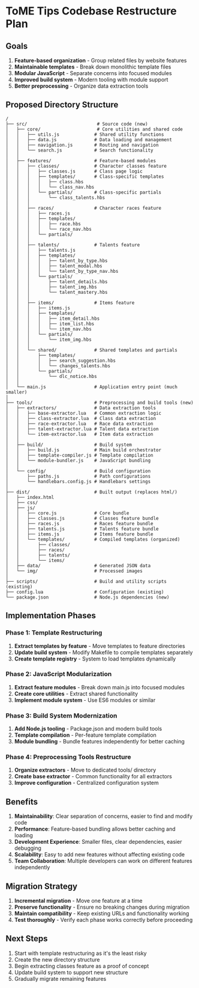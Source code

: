 # ToME Tips Codebase Restructure Plan

## Goals
1. **Feature-based organization** - Group related files by website features
2. **Maintainable templates** - Break down monolithic template files
3. **Modular JavaScript** - Separate concerns into focused modules
4. **Improved build system** - Modern tooling with module support
5. **Better preprocessing** - Organize data extraction tools

## Proposed Directory Structure

```
/
├── src/                          # Source code (new)
│   ├── core/                     # Core utilities and shared code
│   │   ├── utils.js             # Shared utility functions
│   │   ├── data.js              # Data loading and management
│   │   ├── navigation.js        # Routing and navigation
│   │   └── search.js            # Search functionality
│   │
│   ├── features/                # Feature-based modules
│   │   ├── classes/             # Character classes feature
│   │   │   ├── classes.js       # Class page logic
│   │   │   ├── templates/       # Class-specific templates
│   │   │   │   ├── class.hbs
│   │   │   │   └── class_nav.hbs
│   │   │   └── partials/        # Class-specific partials
│   │   │       └── class_talents.hbs
│   │   │
│   │   ├── races/               # Character races feature
│   │   │   ├── races.js
│   │   │   ├── templates/
│   │   │   │   ├── race.hbs
│   │   │   │   └── race_nav.hbs
│   │   │   └── partials/
│   │   │
│   │   ├── talents/             # Talents feature
│   │   │   ├── talents.js
│   │   │   ├── templates/
│   │   │   │   ├── talent_by_type.hbs
│   │   │   │   ├── talent_modal.hbs
│   │   │   │   └── talent_by_type_nav.hbs
│   │   │   └── partials/
│   │   │       ├── talent_details.hbs
│   │   │       ├── talent_img.hbs
│   │   │       └── talent_mastery.hbs
│   │   │
│   │   ├── items/               # Items feature
│   │   │   ├── items.js
│   │   │   ├── templates/
│   │   │   │   ├── item_detail.hbs
│   │   │   │   ├── item_list.hbs
│   │   │   │   └── item_nav.hbs
│   │   │   └── partials/
│   │   │       └── item_img.hbs
│   │   │
│   │   └── shared/              # Shared templates and partials
│   │       ├── templates/
│   │       │   ├── search_suggestion.hbs
│   │       │   └── changes_talents.hbs
│   │       └── partials/
│   │           └── dlc_notice.hbs
│   │
│   └── main.js                  # Application entry point (much smaller)
│
├── tools/                       # Preprocessing and build tools (new)
│   ├── extractors/              # Data extraction tools
│   │   ├── base-extractor.lua   # Common extraction logic
│   │   ├── class-extractor.lua  # Class data extraction
│   │   ├── race-extractor.lua   # Race data extraction
│   │   ├── talent-extractor.lua # Talent data extraction
│   │   └── item-extractor.lua   # Item data extraction
│   │
│   ├── build/                   # Build system
│   │   ├── build.js             # Main build orchestrator
│   │   ├── template-compiler.js # Template compilation
│   │   └── module-bundler.js    # JavaScript bundling
│   │
│   └── config/                  # Build configuration
│       ├── paths.js             # Path configurations
│       └── handlebars.config.js # Handlebars settings
│
├── dist/                        # Built output (replaces html/)
│   ├── index.html
│   ├── css/
│   ├── js/
│   │   ├── core.js              # Core bundle
│   │   ├── classes.js           # Classes feature bundle
│   │   ├── races.js             # Races feature bundle
│   │   ├── talents.js           # Talents feature bundle
│   │   ├── items.js             # Items feature bundle
│   │   └── templates/           # Compiled templates (organized)
│   │       ├── classes/
│   │       ├── races/
│   │       ├── talents/
│   │       └── items/
│   ├── data/                    # Generated JSON data
│   └── img/                     # Processed images
│
├── scripts/                     # Build and utility scripts (existing)
├── config.lua                   # Configuration (existing)
└── package.json                 # Node.js dependencies (new)
```

## Implementation Phases

### Phase 1: Template Restructuring
1. **Extract templates by feature** - Move templates to feature directories
2. **Update build system** - Modify Makefile to compile templates separately
3. **Create template registry** - System to load templates dynamically

### Phase 2: JavaScript Modularization  
1. **Extract feature modules** - Break down main.js into focused modules
2. **Create core utilities** - Extract shared functionality
3. **Implement module system** - Use ES6 modules or similar

### Phase 3: Build System Modernization
1. **Add Node.js tooling** - Package.json and modern build tools
2. **Template compilation** - Per-feature template compilation
3. **Module bundling** - Bundle features independently for better caching

### Phase 4: Preprocessing Tools Restructure
1. **Organize extractors** - Move to dedicated tools/ directory
2. **Create base extractor** - Common functionality for all extractors
3. **Improve configuration** - Centralized configuration system

## Benefits

1. **Maintainability**: Clear separation of concerns, easier to find and modify code
2. **Performance**: Feature-based bundling allows better caching and loading
3. **Development Experience**: Smaller files, clear dependencies, easier debugging
4. **Scalability**: Easy to add new features without affecting existing code
5. **Team Collaboration**: Multiple developers can work on different features independently

## Migration Strategy

1. **Incremental migration** - Move one feature at a time
2. **Preserve functionality** - Ensure no breaking changes during migration
3. **Maintain compatibility** - Keep existing URLs and functionality working
4. **Test thoroughly** - Verify each phase works correctly before proceeding

## Next Steps

1. Start with template restructuring as it's the least risky
2. Create the new directory structure
3. Begin extracting classes feature as a proof of concept
4. Update build system to support new structure
5. Gradually migrate remaining features